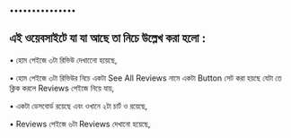•••••••••••••••


## এই ওয়েবসাইটে যা যা আছে তা নিচে উল্লেখ করা হলো : 

  • হোম পেইজে ৩টা রিভিউ দেখানেো হয়েছে, 

  • হোম পেইজে ৩টা রিভিউর নিচে একটা See All Reviews নামে একটা Button সেট করা হয়ছে যেটা তে ক্লিক করলে Reviews পেইজে নিয়ে যায়,

  • একটা ডেসবোর্ড রয়েছে এবং ওখানে ২টা চার্ট ও রয়েছে, 

  • Reviews পেইজে ৬টা Reviews দেখানো হয়েছে,